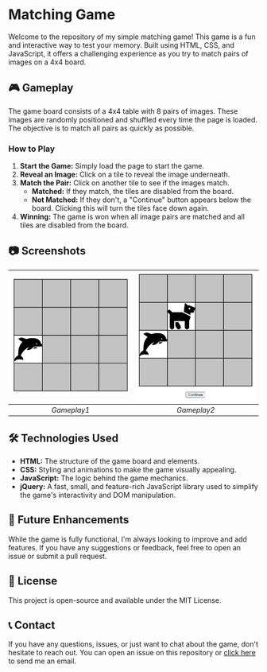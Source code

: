 # Matching Game

Welcome to the repository of my simple matching game! This game is a fun and interactive way to test your memory. Built using HTML, CSS, and JavaScript, it offers a challenging experience as you try to match pairs of images on a 4x4 board.

## 🎮 Gameplay

The game board consists of a 4x4 table with 8 pairs of images. These images are randomly positioned and shuffled every time the page is loaded. The objective is to match all pairs as quickly as possible.

### How to Play

1. **Start the Game:** Simply load the page to start the game.
2. **Reveal an Image:** Click on a tile to reveal the image underneath.
3. **Match the Pair:** Click on another tile to see if the images match.
   - **Matched:** If they match, the tiles are disabled from the board.
   - **Not Matched:** If they don't, a "Continue" button appears below the board. Clicking this will turn the tiles face down again.
4. **Winning:** The game is won when all image pairs are matched and all tiles are disabled from the board.

## 📷 Screenshots

| ![img_2.png](img_2.png)  | ![img_3.png](img_3.png) |
|:------------------------:|:-----------------------:|
|       *Gameplay1*        |      *Gameplay2*      |

## 🛠️ Technologies Used

- **HTML:** The structure of the game board and elements.
- **CSS:** Styling and animations to make the game visually appealing.
- **JavaScript:** The logic behind the game mechanics.
- **jQuery:** A fast, small, and feature-rich JavaScript library used to simplify the game's interactivity and DOM manipulation.

## 🔄 Future Enhancements

While the game is fully functional, I'm always looking to improve and add features. If you have any suggestions or feedback, feel free to open an issue or submit a pull request.

## 📜 License

This project is open-source and available under the MIT License.

## 📞 Contact

If you have any questions, issues, or just want to chat about the game, don't hesitate to reach out. You can open an issue on this repository or [click here](mailto:faraz_139@hotmail.com) to send me an email.






